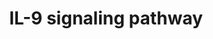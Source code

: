 ---
annotations:
- type: Pathway Ontology
  value: interleukin-9 signaling pathway
authors:
- MaintBot
- Mkutmon
- Eweitz
description: ''
last-edited: 2021-05-16
organisms:
- Canis familiaris
redirect_from:
- /index.php/Pathway:WP1092
- /instance/WP1092
schema-jsonld:
- '@context': https://schema.org/
  '@id': https://wikipathways.github.io/pathways/WP1092.html
  '@type': Dataset
  creator:
    '@type': Organization
    name: WikiPathways
  description: ''
  keywords:
  - IL2RG
  - PIK3R1
  - SHC1
  - IL9
  - KAT5
  - MAP2K2
  - TYK2
  - AKT1
  - JAK1
  - MAPK1
  - GRB2
  - VCP
  - STAT5B
  - IL9R
  - JAK3
  - SOCS3
  - IRS1
  - STAT3
  - MAPK3
  - STAT1
  - STAT5A
  - PTPN11
  - MAP2K1
  - IRS2
  license: CC0
  name: IL-9 signaling pathway
seo: CreativeWork
title: IL-9 signaling pathway
wpid: WP1092
---